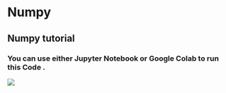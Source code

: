 # Numpy
## Numpy tutorial
### You can use either Jupyter Notebook or Google Colab to run this Code .
![](https://upload.wikimedia.org/wikipedia/commons/thumb/3/31/NumPy_logo_2020.svg/1200px-NumPy_logo_2020.svg.png)
